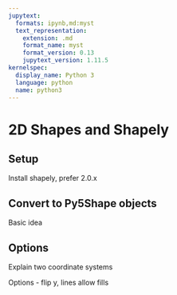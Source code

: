 ```yaml
---
jupytext:
  formats: ipynb,md:myst
  text_representation:
    extension: .md
    format_name: myst
    format_version: 0.13
    jupytext_version: 1.11.5
kernelspec:
  display_name: Python 3
  language: python
  name: python3
---
```


# 2D Shapes and Shapely

## Setup

Install shapely, prefer 2.0.x

## Convert to Py5Shape objects

Basic idea

## Options

Explain two coordinate systems

Options - flip y, lines allow fills
